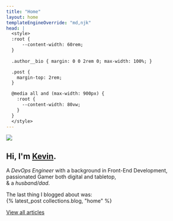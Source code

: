 ```yaml
---
title: "Home"
layout: home
templateEngineOverride: "md,njk"
head: |
  <style>
  :root {
      --content-width: 60rem;
  }
  
  .author__bio { margin: 0 0 2rem 0; max-width: 100%; }

  .post {
    margin-top: 2rem;
  }

  @media all and (max-width: 900px) {
    :root {
      --content-width: 80vw;
    }
  }
  </style>
---
```


<section class="pop-box">
<div class="[ flex flex--space-around flex--centered ]  [ small--flex__column ]">
  <div class="flex__boxed" style="--padding: 4rem 0 2rem">
    <img src="/assets/img/kevin-avatar-w200.jpg" class="author__avatar" style="max-width: 200px;">
  </div>
  <div class="flex__boxed" style="--padding: 2rem 0 2rem 2rem">
    <h1 class="mb0 mt0">Hi, I'm <a href="/about/">Kevin</a>.</h1>
  </div>
</div>
    <p class="h4">A <i class="t-accent">DevOps Engineer</i> with a background in Front-End Development, passionated Gamer both digital and tabletop, <br>& a <i class="t-accent">husband/dad</i>.</p>
</section>

<p class="h4">The last thing I blogged about was:<br>
<span class="h1">{% latest_post collections.blog, "home" %}</span></p>

<p><a href="/blog">View all articles</a></p>